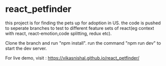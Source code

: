 # react_petfinder
this project is for finding the pets up for adoption in US. 
the code is pushed to seperate branches to test to different feature sets of react(eg context with react, react-emotion,code splitting, redux etc).

Clone the branch and run "npm install".
run the command "npm run dev" to start the dev server.

For live demo, visit : https://vikasnishal.github.io/react_petfinder/
